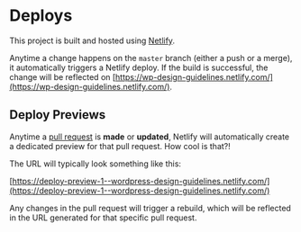 # Deploys

This project is built and hosted using [Netlify](https://www.netlify.com/).

Anytime a change happens on the `master` branch (either a push or a merge), it automatically triggers a Netlify deploy. If the build is successful, the change will be reflected on [https://wp-design-guidelines.netlify.com/](https://wp-design-guidelines.netlify.com/).

## Deploy Previews

Anytime a [pull request](https://github.com/itsjonq/wordpress-design-guidelines/pulls) is **made** or **updated**, Netlify will automatically create a dedicated preview for that pull request. How cool is that?!

The URL will typically look something like this:

[https://deploy-preview-1--wordpress-design-guidelines.netlify.com/](https://deploy-preview-1--wordpress-design-guidelines.netlify.com/)

Any changes in the pull request will trigger a rebuild, which will be reflected in the URL generated for that specific pull request.
